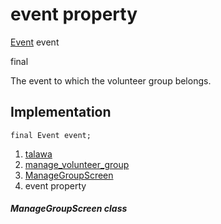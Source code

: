 
<div>

# event property

</div>


[Event](../../models_events_event_model/Event-class.md) event


final




The event to which the volunteer group belongs.



## Implementation

``` language-dart
final Event event;
```







1.  [talawa](../../index.md)
2.  [manage_volunteer_group](../../views_after_auth_screens_events_manage_volunteer_group/)
3.  [ManageGroupScreen](../../views_after_auth_screens_events_manage_volunteer_group/ManageGroupScreen-class.md)
4.  event property

##### ManageGroupScreen class








